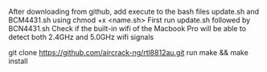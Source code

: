 After downloading from github, add execute to the bash files update.sh and BCM4431.sh using chmod +x <name.sh>
First run update.sh followed by BCN4431.sh
Check if the built-in wifi of the Macbook Pro will be able to detect both 2.4GHz and 5.0GHz wifi signals

git clone https://github.com/aircrack-ng/rtl8812au.git
run make && make install
